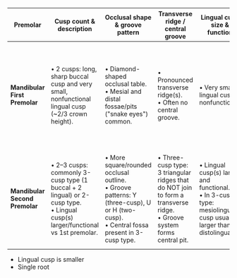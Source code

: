 <style>
.tooltip {
  position: relative;
  cursor: pointer;
  display: inline-block;
}

.tooltip img {
  display: none;
  position: absolute;
  top: 100%;   /* appears below text */
  left: 0;
  width: 220px;
  border: 1px solid #ccc;
  background: #fff;
  padding: 5px;
  z-index: 10;
}

.tooltip:hover img {
  display: block;
}
</style>

| Premolar                       | Cusp count & description                                                                                                           | Occlusal shape & groove pattern                                                                                                                                                               | Transverse ridge / central groove                                                                                           | Lingual cusp size & function                                                                                        | Buccal cusp features                                                                                                                                                                                      | Crown outline & lingual tilt                                                                                                                                                          | Proximal view & contacts                                                                                              | Root & pulp                                                                                                            | Typical measurements (averages)                                                                                                                | Clinical / restorative notes                                                                                                           | Developmental lobes                                                                                              |
|--------------------------------|------------------------------------------------------------------------------------------------------------------------------------|-----------------------------------------------------------------------------------------------------------------------------------------------------------------------------------------------|-----------------------------------------------------------------------------------------------------------------------------|---------------------------------------------------------------------------------------------------------------------|-----------------------------------------------------------------------------------------------------------------------------------------------------------------------------------------------------------|---------------------------------------------------------------------------------------------------------------------------------------------------------------------------------------|-----------------------------------------------------------------------------------------------------------------------|------------------------------------------------------------------------------------------------------------------------|------------------------------------------------------------------------------------------------------------------------------------------------|----------------------------------------------------------------------------------------------------------------------------------------|------------------------------------------------------------------------------------------------------------------|
| **Mandibular First Premolar**  | • 2 cusps: long, sharp buccal cusp and very small, nonfunctional lingual cusp (~2/3 crown height).                                 | <span class="tooltip">• Diamond-shaped occlusal table. <br> • Mesial and distal fossae/pits ("snake eyes") common.<img src="firstIncisialView.png" alt="Diamond occlusal" width="200"></span> | • Pronounced transverse ridge(s). <br> • Often no central groove.                                                           | • Very small lingual cusp, nonfunctional.                                                                           | <span class="tooltip">• Large, pointed buccal cusp. <br> • Cusp tip often slightly mesial. <br> • Mesial cusp slope shorter than distal.<img src="m1buccalcusp.png" alt="Buccal cusp" width="200"></span> | <span class="tooltip">• Occlusal diamond outline. <br> • Pronounced lingual tilt of crown relative to root (≈45°).<img src="m1lingualtilt.png" alt="Lingual tilt" width="200"></span> | • Proximal view rhomboidal. <br> • Clinical exception: mesial contact of mandibular 1st is more cervical than distal. | • Usually single root (may rarely bifurcate). <br> • 2 pulp horns (one per cusp). <br> • Single canal.                 | • Crown length: 9 mm. <br> • Root length: 15 mm. <br> • Overall length: 23 mm. <br> • Crown width (MD): 7 mm. <br> • Faciolingual crown: 8 mm. | • Pronounced transverse ridge + separate M & D fossae → often separate Class I restorations ("snake eyes").                            | • Not emphasized for 1st premolar.                                                                               |
| **Mandibular Second Premolar** | • 2–3 cusps: commonly 3-cusp type (1 buccal + 2 lingual) or 2-cusp type. <br> • Lingual cusp(s) larger/functional vs 1st premolar. | • More square/rounded occlusal outline. <br> • Groove patterns: Y (three-cusp), U or H (two-cusp). <br> • Central fossa present in 3-cusp type.                                               | • Three-cusp type: 3 triangular ridges that do NOT join to form a transverse ridge. <br> • Groove system forms central pit. | • Lingual cusp(s) larger and functional. <br> • In 3-cusp type: mesiolingual cusp usually larger than distolingual. | • Buccal cusp shorter and less sharp than 1st premolar. <br> • Cusp slopes more rounded.                                                                                                                  | • Occlusal outline nearer square. <br> • Lingual tilt present but less pronounced than 1st.                                                                                           | • Proximal view rhomboidal. <br> • Distal contact generally more cervical than mesial (typical premolar pattern).     | • Single root, larger/longer than 1st. <br> • Pulp: 3 pulp horns in 3-cusp type (or 2 in 2-cusp). <br> • Single canal. | • Crown length: 8 mm. <br> • Root length: 15 mm. <br> • Overall length: 22 mm. <br> • Crown width (MD): 7 mm. <br> • Faciolingual crown: 8 mm. | • 3-cusp form has central pit/fossa → requires different restorative approach. <br> • Less often dominated by single transverse ridge. | • 3-cusp type: 5 lobes (3 buccal + 2 lingual) — ~55%. <br> • 2-cusp type: 4 lobes (3 buccal + 1 lingual) — ~45%. |

- Lingual cusp is smaller
- Single root